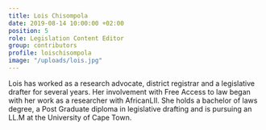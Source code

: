 ```yaml
---
title: Lois Chisompola
date: 2019-08-14 10:00:00 +02:00
position: 5
role: Legislation Content Editor
group: contributors
profile: loischisompola
image: "/uploads/lois.jpg"
---
```


Lois has worked as a research advocate, district registrar and a legislative drafter for several years. Her involvement with Free Access to law began with her work as a researcher with AfricanLII. She holds a bachelor of laws degree, a Post Graduate diploma in legislative drafting and is pursuing an LL.M at the University of Cape Town.